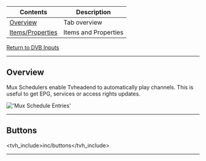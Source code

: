 Contents                               | Description
---------------------------------------|------------------------
[Overview](#overview)                  | Tab overview
[Items/Properties](#items)             | Items and Properties

[Return to DVB Inputs](dvbinputs)

---

## Overview

Mux Schedulers enable Tvheadend to automatically play channels. This is 
useful to get EPG, services or access rights updates.

!['Mux Schedule Entries'](static/img/doc/dvbinputs/dvbinput_mux_sched.png)

---

## Buttons

<tvh_include>inc/buttons</tvh_include>

---
